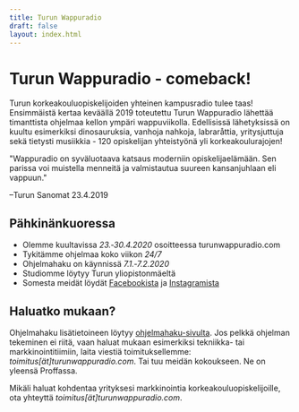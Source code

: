```yaml
---
title: Turun Wappuradio
draft: false
layout: index.html
---
```


# Turun Wappuradio - comeback!

Turun korkeakouluopiskelijoiden yhteinen kampusradio tulee taas! Ensimmäistä kertaa keväällä 2019 toteutettu Turun
Wappuradio lähettää timanttista ohjelmaa kellon ympäri wappuviikolla. Edellisissä lähetyksissä on kuultu esimerkiksi
dinosauruksia, vanhoja nahkoja, labraråttia, yritysjuttuja sekä tietysti musiikkia - 120 opiskelijan yhteistyönä yli
korkeakoulurajojen!

<div class="QuoteContainer">
  "Wappuradio on syväluotaava katsaus moderniin opiskelijaelämään. Sen parissa voi muistella menneitä ja valmistautua
  suureen kansanjuhlaan eli vappuun."
  <p>
    –Turun Sanomat 23.4.2019
  </p>
</div>

## Pähkinänkuoressa

* Olemme kuultavissa *23.&#8209;30.4.2020* osoitteessa turunwappuradio.com
* Tykitämme ohjelmaa koko viikon *24/7*
* Ohjelmahaku on käynnissä *7.1.&#8209;7.2.2020*
* Studiomme löytyy Turun yliopistonmäeltä
* Somesta meidät löydät [Facebookista](https://www.facebook.com/turunwappuradio) ja [Instagramista](https://www.instagram.com/turunwappuradio)

## Haluatko mukaan?

Ohjelmahaku lisätietoineen löytyy [ohjelmahaku-sivulta](/ohjelmahaku.html). 
Jos pelkkä ohjelman tekeminen ei riitä, vaan haluat mukaan esimerkiksi tekniikka- tai markkinointitiimiin, laita viestiä
toimituksellemme: *toimitus[ät]turunwappuradio.com*. Tai tuu meidän kokoukseen. Ne on yleensä Proffassa.

Mikäli haluat kohdentaa yrityksesi markkinointia korkeakouluopiskelijoille, ota yhteyttä 
*toimitus[ät]turunwappuradio.com*.

<div id="calendar-root"></div>